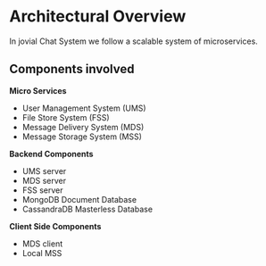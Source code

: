 # Architectural Overview
In jovial Chat System we follow a scalable system of microservices. 

## Components involved

**Micro Services**

 - User Management System (UMS)
 - File Store System (FSS)
 - Message Delivery System (MDS)
 - Message Storage System (MSS)

**Backend Components**

 - UMS server
 - MDS server
 - FSS server
 - MongoDB Document Database
 - CassandraDB Masterless Database

**Client Side Components**

 - MDS client
 - Local MSS

